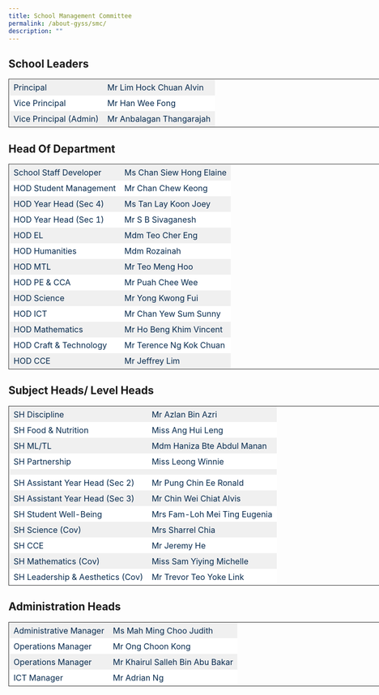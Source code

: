 ```yaml
---
title: School Management Committee
permalink: /about-gyss/smc/
description: ""
---
```

School Leaders
--------------

<table style="border-collapse: collapse; border: 1px solid rgb(51, 51, 51); width: 738.9px;"><tbody><tr style="background-color: rgb(240, 240, 240); color: rgb(6, 42, 78);"><td style="border: 1px solid transparent; padding: 5px 8px;">Principal</td><td style="border: 1px solid transparent; padding: 5px 8px;">Mr Lim Hock Chuan Alvin</td></tr><tr style="background-color: rgb(255, 255, 255); color: rgb(6, 42, 78);"><td style="border: 1px solid transparent; padding: 5px 8px;">Vice Principal</td><td style="border: 1px solid transparent; padding: 5px 8px;">Mr Han Wee Fong</td></tr><tr style="background-color: rgb(240, 240, 240); color: rgb(6, 42, 78);"><td style="border: 1px solid transparent; padding: 5px 8px;">Vice Principal (Admin)</td><td style="border: 1px solid transparent; padding: 5px 8px;">Mr Anbalagan Thangarajah</td></tr></tbody></table>

Head Of Department
------------------

<table style="border-collapse: collapse; border: 1px solid rgb(51, 51, 51); width: 738.9px;"><tbody><tr style="background-color: rgb(240, 240, 240); color: rgb(6, 42, 78);"><td style="border: 1px solid transparent; padding: 5px 8px;">School Staff Developer</td><td style="border: 1px solid transparent; padding: 5px 8px;">Ms Chan Siew Hong Elaine</td></tr><tr style="background-color: rgb(255, 255, 255); color: rgb(6, 42, 78);"><td style="border: 1px solid transparent; padding: 5px 8px;">HOD Student Management</td><td style="border: 1px solid transparent; padding: 5px 8px;">Mr Chan Chew Keong</td></tr><tr style="background-color: rgb(240, 240, 240); color: rgb(6, 42, 78);"><td style="border: 1px solid transparent; padding: 5px 8px;">HOD Year Head (Sec 4)</td><td style="border: 1px solid transparent; padding: 5px 8px;">Ms Tan Lay Koon Joey</td></tr><tr style="background-color: rgb(255, 255, 255); color: rgb(6, 42, 78);"><td style="border: 1px solid transparent; padding: 5px 8px;">HOD Year Head (Sec 1)</td><td style="border: 1px solid transparent; padding: 5px 8px;">Mr S B Sivaganesh</td></tr><tr style="background-color: rgb(240, 240, 240); color: rgb(6, 42, 78);"><td style="border: 1px solid transparent; padding: 5px 8px;">HOD EL</td><td style="border: 1px solid transparent; padding: 5px 8px;">Mdm Teo Cher Eng</td></tr><tr style="background-color: rgb(255, 255, 255); color: rgb(6, 42, 78);"><td style="border: 1px solid transparent; padding: 5px 8px;">HOD Humanities</td><td style="border: 1px solid transparent; padding: 5px 8px;">Mdm Rozainah</td></tr><tr style="background-color: rgb(240, 240, 240); color: rgb(6, 42, 78);"><td style="border: 1px solid transparent; padding: 5px 8px;">HOD MTL</td><td style="border: 1px solid transparent; padding: 5px 8px;">Mr Teo Meng Hoo</td></tr><tr style="background-color: rgb(255, 255, 255); color: rgb(6, 42, 78);"><td style="border: 1px solid transparent; padding: 5px 8px;">HOD PE &amp; CCA</td><td style="border: 1px solid transparent; padding: 5px 8px;">Mr Puah Chee Wee</td></tr><tr style="background-color: rgb(240, 240, 240); color: rgb(6, 42, 78);"><td style="border: 1px solid transparent; padding: 5px 8px;">HOD Science</td><td style="border: 1px solid transparent; padding: 5px 8px;">Mr Yong Kwong Fui</td></tr><tr style="background-color: rgb(255, 255, 255); color: rgb(6, 42, 78);"><td style="border: 1px solid transparent; padding: 5px 8px;">HOD ICT</td><td style="border: 1px solid transparent; padding: 5px 8px;">Mr Chan Yew Sum Sunny</td></tr><tr style="background-color: rgb(240, 240, 240); color: rgb(6, 42, 78);"><td style="border: 1px solid transparent; padding: 5px 8px;">HOD Mathematics</td><td style="border: 1px solid transparent; padding: 5px 8px;">Mr Ho Beng Khim Vincent</td></tr><tr style="background-color: rgb(255, 255, 255); color: rgb(6, 42, 78);"><td style="border: 1px solid transparent; padding: 5px 8px;">HOD Craft &amp; Technology</td><td style="border: 1px solid transparent; padding: 5px 8px;">Mr Terence Ng Kok Chuan</td></tr><tr style="background-color: rgb(240, 240, 240); color: rgb(6, 42, 78);"><td style="border: 1px solid transparent; padding: 5px 8px;">HOD CCE</td><td style="border: 1px solid transparent; padding: 5px 8px;">Mr Jeffrey Lim</td></tr></tbody></table>

Subject Heads/ Level Heads
--------------------------

<table style="border-collapse: collapse; border: 1px solid rgb(51, 51, 51); width: 738.9px;"><tbody><tr style="background-color: rgb(240, 240, 240); color: rgb(6, 42, 78);"><td style="border: 1px solid transparent; padding: 5px 8px;">SH Discipline</td><td style="border: 1px solid transparent; padding: 5px 8px;">Mr Azlan Bin Azri</td></tr><tr style="background-color: rgb(255, 255, 255); color: rgb(6, 42, 78);"><td style="border: 1px solid transparent; padding: 5px 8px;">SH Food &amp; Nutrition</td><td style="border: 1px solid transparent; padding: 5px 8px;">Miss Ang Hui Leng</td></tr><tr style="background-color: rgb(240, 240, 240); color: rgb(6, 42, 78);"><td style="border: 1px solid transparent; padding: 5px 8px;">SH ML/TL</td><td style="border: 1px solid transparent; padding: 5px 8px;">Mdm Haniza Bte Abdul Manan</td></tr><tr style="background-color: rgb(255, 255, 255); color: rgb(6, 42, 78);"><td style="border: 1px solid transparent; padding: 5px 8px;">SH Partnership</td><td style="border: 1px solid transparent; padding: 5px 8px;">Miss Leong Winnie</td></tr><tr style="background-color: rgb(240, 240, 240); color: rgb(6, 42, 78);"><td style="border: 1px solid transparent; padding: 5px 8px;"></td><td style="border: 1px solid transparent; padding: 5px 8px;"></td></tr><tr style="background-color: rgb(255, 255, 255); color: rgb(6, 42, 78);"><td style="border: 1px solid transparent; padding: 5px 8px;">SH Assistant Year Head (Sec 2)</td><td style="border: 1px solid transparent; padding: 5px 8px;">Mr Pung Chin Ee Ronald</td></tr><tr style="background-color: rgb(240, 240, 240); color: rgb(6, 42, 78);"><td style="border: 1px solid transparent; padding: 5px 8px;">SH Assistant Year Head (Sec 3)</td><td style="border: 1px solid transparent; padding: 5px 8px;">Mr Chin Wei Chiat Alvis</td></tr><tr style="background-color: rgb(255, 255, 255); color: rgb(6, 42, 78);"><td style="border: 1px solid transparent; padding: 5px 8px;">SH Student Well-Being</td><td style="border: 1px solid transparent; padding: 5px 8px;">Mrs Fam-Loh Mei Ting Eugenia</td></tr><tr style="background-color: rgb(240, 240, 240); color: rgb(6, 42, 78);"><td style="border: 1px solid transparent; padding: 5px 8px;">SH Science (Cov)</td><td style="border: 1px solid transparent; padding: 5px 8px;">Mrs Sharrel Chia</td></tr><tr style="background-color: rgb(255, 255, 255); color: rgb(6, 42, 78);"><td style="border: 1px solid transparent; padding: 5px 8px;">SH CCE</td><td style="border: 1px solid transparent; padding: 5px 8px;">Mr Jeremy He</td></tr><tr style="background-color: rgb(240, 240, 240); color: rgb(6, 42, 78);"><td style="border: 1px solid transparent; padding: 5px 8px;">SH Mathematics (Cov)</td><td style="border: 1px solid transparent; padding: 5px 8px;">Miss Sam Yiying Michelle</td></tr><tr style="background-color: rgb(255, 255, 255); color: rgb(6, 42, 78);"><td style="border: 1px solid transparent; padding: 5px 8px;">SH Leadership &amp; Aesthetics (Cov)</td><td style="border: 1px solid transparent; padding: 5px 8px;">Mr Trevor Teo Yoke Link</td></tr></tbody></table>

Administration Heads
--------------------

<table style="border-collapse: collapse; border: 1px solid rgb(51, 51, 51); width: 738.9px;"><tbody><tr style="background-color: rgb(240, 240, 240); color: rgb(6, 42, 78);"><td style="border: 1px solid transparent; padding: 5px 8px;">Administrative Manager</td><td style="border: 1px solid transparent; padding: 5px 8px;">Ms Mah Ming Choo Judith</td></tr><tr style="background-color: rgb(255, 255, 255); color: rgb(6, 42, 78);"><td style="border: 1px solid transparent; padding: 5px 8px;">Operations Manager</td><td style="border: 1px solid transparent; padding: 5px 8px;">Mr Ong Choon Kong</td></tr><tr style="background-color: rgb(240, 240, 240); color: rgb(6, 42, 78);"><td style="border: 1px solid transparent; padding: 5px 8px;">Operations Manager</td><td style="border: 1px solid transparent; padding: 5px 8px;">Mr Khairul Salleh Bin Abu Bakar</td></tr><tr style="background-color: rgb(255, 255, 255); color: rgb(6, 42, 78);"><td style="border: 1px solid transparent; padding: 5px 8px;">ICT Manager</td><td style="border: 1px solid transparent; padding: 5px 8px;">Mr Adrian Ng</td></tr></tbody></table>